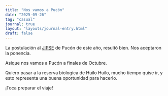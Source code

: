 ```yaml
---
title: "Nos vamos a Pucón"
date: "2025-09-26"
tag: "casual"
journal: true
layout: "layouts/journal-entry.html"
draft: false
---
```


La postulación al [JIPSE](https://jipse2025.ufro.cl) de Pucón de este año, resultó bien. Nos aceptaron la ponencia.

Asique nos vamos a Pucón a finales de Octubre.

Quiero pasar a la reserva biologica de Huilo Huilo, mucho tiempo quise ir, y esto representa una buena oportunidad para hacerlo.

¡Toca preparar el viaje!

